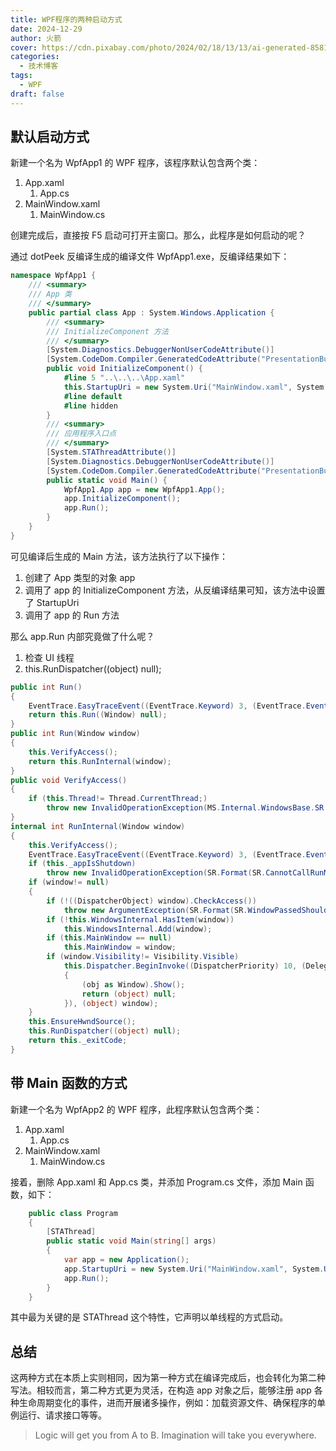 ```yaml
---
title: WPF程序的两种启动方式
date: 2024-12-29
author: 火箭
cover: https://cdn.pixabay.com/photo/2024/02/18/13/13/ai-generated-8581182_1280.jpg
categories:
  - 技术博客
tags:
  - WPF
draft: false
---
```


<!--more-->
## 默认启动方式

新建一个名为 WpfApp1 的 WPF 程序，该程序默认包含两个类：

1. App.xaml
    1. App.cs
2. MainWindow.xaml
    1. MainWindow.cs

创建完成后，直接按 F5 启动可打开主窗口。那么，此程序是如何启动的呢？

通过 dotPeek 反编译生成的编译文件 WpfApp1.exe，反编译结果如下：

```csharp
namespace WpfApp1 {
    /// <summary>
    /// App 类
    /// </summary>
    public partial class App : System.Windows.Application {
        /// <summary>
        /// InitializeComponent 方法
        /// </summary>
        [System.Diagnostics.DebuggerNonUserCodeAttribute()]
        [System.CodeDom.Compiler.GeneratedCodeAttribute("PresentationBuildTasks", "8.0.5.0")]
        public void InitializeComponent() {
            #line 5 "..\..\..\App.xaml"
            this.StartupUri = new System.Uri("MainWindow.xaml", System.UriKind.Relative);
            #line default
            #line hidden
        }
        /// <summary>
        /// 应用程序入口点
        /// </summary>
        [System.STAThreadAttribute()]
        [System.Diagnostics.DebuggerNonUserCodeAttribute()]
        [System.CodeDom.Compiler.GeneratedCodeAttribute("PresentationBuildTasks", "8.0.5.0")]
        public static void Main() {
            WpfApp1.App app = new WpfApp1.App();
            app.InitializeComponent();
            app.Run();
        }
    }
}
```

可见编译后生成的 Main 方法，该方法执行了以下操作：

1. 创建了 App 类型的对象 app
2. 调用了 app 的 InitializeComponent 方法，从反编译结果可知，该方法中设置了 StartupUri
3. 调用了 app 的 Run 方法

那么 app.Run 内部究竟做了什么呢？

1. 检查 UI 线程
2. this.RunDispatcher((object) null);

```csharp
public int Run()
{
    EventTrace.EasyTraceEvent((EventTrace.Keyword) 3, (EventTrace.Event) 3);
    return this.Run((Window) null);
}
public int Run(Window window)
{
    this.VerifyAccess();
    return this.RunInternal(window);
}
public void VerifyAccess()
{
    if (this.Thread!= Thread.CurrentThread;)
        throw new InvalidOperationException(MS.Internal.WindowsBase.SR.Get(nameof (VerifyAccess)));
}
internal int RunInternal(Window window)
{
    this.VerifyAccess();
    EventTrace.EasyTraceEvent((EventTrace.Keyword) 3, (EventTrace.Event) 3);
    if (this._appIsShutdown)
        throw new InvalidOperationException(SR.Format(SR.CannotCallRunMultipleTimes, (object) ((object) this).GetType().FullName));
    if (window!= null)
    {
        if (!((DispatcherObject) window).CheckAccess())
            throw new ArgumentException(SR.Format(SR.WindowPassedShouldBeOnApplicationThread, (object) ((object) window).GetType().FullName, (object) ((object) this).GetType().FullName));
        if (!this.WindowsInternal.HasItem(window))
            this.WindowsInternal.Add(window);
        if (this.MainWindow == null)
            this.MainWindow = window;
        if (window.Visibility!= Visibility.Visible)
            this.Dispatcher.BeginInvoke((DispatcherPriority) 10, (Delegate) (obj =>
            {
                (obj as Window).Show();
                return (object) null;
            }), (object) window);
    }
    this.EnsureHwndSource();
    this.RunDispatcher((object) null);
    return this._exitCode;
}

```

## 带 Main 函数的方式

新建一个名为 WpfApp2 的 WPF 程序，此程序默认包含两个类：

1. App.xaml
    1. App.cs
2. MainWindow.xaml
    1. MainWindow.cs

接着，删除 App.xaml 和 App.cs 类，并添加 Program.cs 文件，添加 Main 函数，如下：

```csharp
    public class Program
    {
        [STAThread]
        public static void Main(string[] args)
        {
            var app = new Application();
            app.StartupUri = new System.Uri("MainWindow.xaml", System.UriKind.Relative);
            app.Run();
        }
    }

```

其中最为关键的是 STAThread 这个特性，它声明以单线程的方式启动。

## 总结

这两种方式在本质上实则相同，因为第一种方式在编译完成后，也会转化为第二种写法。相较而言，第二种方式更为灵活，在构造 app 对象之后，能够注册 app 各种生命周期变化的事件，进而开展诸多操作，例如：加载资源文件、确保程序的单例运行、请求接口等等。

> Logic will get you from A to B. Imagination will take you everywhere.
>
